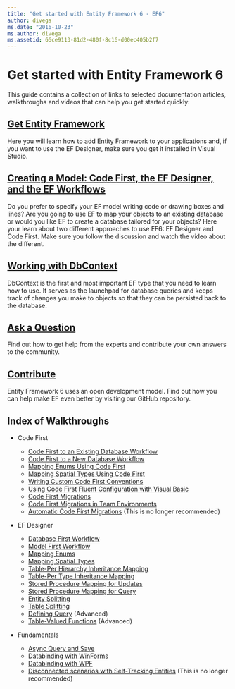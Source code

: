 ```yaml
---
title: "Get started with Entity Framework 6 - EF6"
author: divega
ms.date: "2016-10-23"
ms.author: divega
ms.assetid: 66ce9113-81d2-480f-8c16-d00ec405b2f7
---
```

# Get started with Entity Framework 6

This guide contains a collection of links to selected documentation articles, walkthroughs and videos that can help you get started quickly:

## [Get Entity Framework](~/ef6/fundamentals/install.md)
Here you will learn how to add Entity Framework to your applications and, if you want to use the EF Designer, make sure you get it installed in Visual Studio.

## [Creating a Model: Code First, the EF Designer, and the EF Workflows](~/ef6/modeling/index.md)
Do you prefer to specify your EF model writing code or drawing boxes and lines?
Are you going to use EF to map your objects to an existing database or would you like EF to create a database tailored for your objects?
Here your learn about two different approaches to use EF6: EF Designer and Code First.
Make sure you follow the discussion and watch the video about the different.

## [Working with DbContext](~/ef6/fundamentals/working-with-dbcontext.md)
DbContext is the first and most important EF type that you need to learn how to use. It serves as the launchpad for database queries and keeps track of changes you make to objects so that they can be persisted back to the database.

## [Ask a Question](~/ef6/resources/get-help.md)
Find out how to get help from the experts and contribute your own answers to the community.

## [Contribute](http://github.com/aspnet/EntityFramework6/)
Entity Framework 6 uses an open development model. Find out how you can help make EF even better by visiting our GitHub repository.

## Index of Walkthroughs

- Code First
  - [Code First to an Existing Database Workflow](~/ef6/modeling/code-first/workflows/existing-database.md)
  - [Code First to a New Database Workflow](~/ef6/modeling/code-first/workflows/new-database.md)
  - [Mapping Enums Using Code First](~/ef6/modeling/code-first/data-types/enums.md)
  - [Mapping Spatial Types Using Code First](~/ef6/modeling/code-first/data-types/spatial.md)
  - [Writing Custom Code First Conventions](~/ef6/modeling/code-first/conventions/custom.md)
  - [Using Code First Fluent Configuration with Visual Basic](~/ef6/modeling/code-first/fluent/vb.md)
  - [Code First Migrations](~/ef6/modeling/code-first/migrations/index.md)
  - [Code First Migrations in Team Environments](~/ef6/modeling/code-first/migrations/teams.md)
  - [Automatic Code First Migrations](~/ef6/modeling/code-first/migrations/automatic.md) (This is no longer recommended)

- EF Designer
  - [Database First Workflow](~/ef6/modeling/designer/workflows/database-first.md)
  - [Model First Workflow](~/ef6/modeling/designer/workflows/model-first.md)
  - [Mapping Enums](~/ef6/modeling/designer/data-types/enums.md)
  - [Mapping Spatial Types](~/ef6/modeling/designer/data-types/spatial.md)
  - [Table-Per Hierarchy Inheritance Mapping](~/ef6/modeling/designer/inheritance/tph.md)
  - [Table-Per Type Inheritance Mapping](~/ef6/modeling/designer/inheritance/tpt.md)
  - [Stored Procedure Mapping for Updates](~/ef6/modeling/designer/stored-procedures/cud.md)
  - [Stored Procedure Mapping for Query](~/ef6/modeling/designer/stored-procedures/query.md)
  - [Entity Splitting](~/ef6/modeling/designer/entity-splitting.md)
  - [Table Splitting](~/ef6/modeling/designer/table-splitting.md)
  - [Defining Query](~/ef6/modeling/designer/advanced/defining-query.md) (Advanced)
  - [Table-Valued Functions](~/ef6/modeling/designer/advanced/tvfs.md) (Advanced)

- Fundamentals
  - [Async Query and Save](~/ef6/fundamentals/async.md)
  - [Databinding with WinForms](~/ef6/fundamentals/databinding/winforms.md)
  - [Databinding with WPF](~/ef6/fundamentals/databinding/wpf.md)
  - [Disconnected scenarios with Self-Tracking Entities](~/ef6/fundamentals/disconnected-entities/self-tracking-entities/walkthrough.md) (This is no longer recommended)

